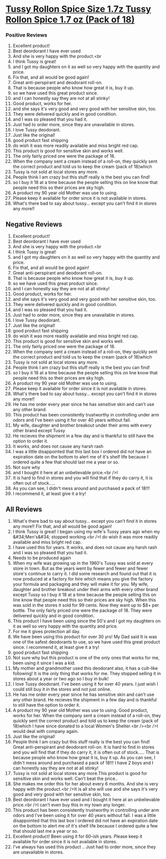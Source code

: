 # [Tussy Rollon Spice Size 1.7z Tussy Rollon Spice 1.7 oz (Pack of 18)](https://products.checkmycream.com/products/Tussy-Rollon-Spice-Size-1.7z-Tussy-Rollon-Spice-1.7-oz-(Pack-of-18).html)

### Positive Reviews

<ol>
      <li>Excellent product!</li>
      <li>Best deordorant I have ever used</li>
      <li>And she is very happy with the product.&lt;br</li>
      <li>I think Tussy is great!  </li>
      <li>and I got my daughters on it as well so very happy with the quantity and price.</li>
      <li>Fix that, and all would be good again!</li>
      <li>Great anti-perspirant and deodorant roll-on.</li>
      <li>That is because people who know how great it is, buy it up.</li>
      <li>so we have used  this great  product since.</li>
      <li>and I can honestly say they are not at all stinky!</li>
      <li>Good product, works for her.  </li>
      <li>and she says it&#x27;s very good and very good with her sensitive skin, too.</li>
      <li>They were delivered quickly and in good condition.</li>
      <li>and I was so pleased that you had it.</li>
      <li>Just had to order more, since they are unavailable in stores.</li>
      <li>I love Tussy deodorant.  </li>
      <li>Just like the original!</li>
      <li>good product fast shipping</li>
      <li>do wish it was more readily available and miss bright red cap.</li>
      <li>This product is good for sensitive skin and works well.</li>
      <li>The only fairly priced one were the package of 18.  </li>
      <li>When the company sent a cream instead of a roll-on, they quickly sent the correct product and told us to keep the cream (pack of 18)which</li>
      <li>Tussy is not sold at local stores any more.</li>
      <li>People think I am crazy but this stuff really is the best you can find!</li>
      <li>so I buy it 18 at a time because the people selling this on line know that people need this so their prices are sky high.  </li>
      <li>A product my 90 year old Mother was use to using.  </li>
      <li>Please keep it available for order since it is not available in stores.</li>
      <li>What&#x27;s there bad to say about tussy... except you can&#x27;t find it in stores any more!!</li>
</ol>


<h2>Negative Reviews</h2>
<ol>
<li> Excellent product!</li>
<li> Best deordorant I have ever used</li>
<li> And she is very happy with the product.&lt;br</li>
<li> I think Tussy is great!  </li>
<li> and I got my daughters on it as well so very happy with the quantity and price.</li>
<li> Fix that, and all would be good again!</li>
<li> Great anti-perspirant and deodorant roll-on.</li>
<li> That is because people who know how great it is, buy it up.</li>
<li> so we have used  this great  product since.</li>
<li> and I can honestly say they are not at all stinky!</li>
<li> Good product, works for her.  </li>
<li> and she says it&#x27;s very good and very good with her sensitive skin, too.</li>
<li> They were delivered quickly and in good condition.</li>
<li> and I was so pleased that you had it.</li>
<li> Just had to order more, since they are unavailable in stores.</li>
<li> I love Tussy deodorant.  </li>
<li> Just like the original!</li>
<li> good product fast shipping</li>
<li> do wish it was more readily available and miss bright red cap.</li>
<li> This product is good for sensitive skin and works well.</li>
<li> The only fairly priced one were the package of 18.  </li>
<li> When the company sent a cream instead of a roll-on, they quickly sent the correct product and told us to keep the cream (pack of 18)which</li>
<li> Tussy is not sold at local stores any more.</li>
<li> People think I am crazy but this stuff really is the best you can find!</li>
<li> so I buy it 18 at a time because the people selling this on line know that people need this so their prices are sky high.  </li>
<li> A product my 90 year old Mother was use to using.  </li>
<li> Please keep it available for order since it is not available in stores.</li>
<li> What&#x27;s there bad to say about tussy... except you can&#x27;t find it in stores any more!!</li>
<li> He has me order every year since he has sensitive skin and can&#x27;t use any other brand.</li>
<li> This product has been consistently trustworthy in controlling under arm odors and I&#x27;ve been using it for over 40 years without fail.  </li>
<li> My wife, daughter and brother breakout under their arms with every other brand except Tussy</li>
<li> He recieves the shipment in a few day and is thankful to still have the option to order it.</li>
<li> It works, and does not cause any harsh rash</li>
<li> I was a little disappointed that this last box I ordered did not have an expiration date on the bottom to alert me of it&#x27;s shelf life because I ordered quite a few that should last me a year or so.</li>
<li> Not sure why</li>
<li> and I bought it here at an unbelievable price.&lt;br /&gt;I</li>
<li> It is hard to find in stores and you will find that if they do carry it, it is often out of stock.....</li>
<li> As you can see, I didn&#x27;t mess around and purchased a pack of 18!!!</li>
<li> I recommend it, at least give it a try!</li>
</ol>

<h2>All Reviews</h2>

<ol>
    <li> What&#x27;s there bad to say about tussy... except you can&#x27;t find it in stores any more!! Fix that, and all would be good again!</li>
    <li> I think Tussy is great!  I began using my wife&#x27;s Tussy years ago when my &amp;#34;Men&#x27;s&amp;#34; stopped working.&lt;br /&gt;I do wish it was more readily available and miss bright red cap.</li>
    <li> I have used this for years.  It works, and does not cause any harsh rash and I was so pleased that you had it.</li>
    <li> Needs to be produced again</li>
    <li> When my wife was growing up in the 1960&#x27;s Tussy was sold at every store in town.  But as the years went by fewer and fewer and fewer store&#x27;s continue to carry it.  I did some research and found out that it is now produced at a factory for hire which means you give the factory your formula and packaging and they will make it for you.  My wife, daughter and brother breakout under their arms with every other brand except Tussy so I buy it 18 at a time because the people selling this on line know that people need this so their prices are sky high.  When this was sold in the stores it sold for 99 cents.  Now they want up to $8+ per bottle.  The only fairly priced one were the package of 18.  They were delivered quickly and in good condition.</li>
    <li> This product I have been using since the 50&#x27;s and I got my daughters on it as well so very happy with the quantity and price.</li>
    <li> For me it gives protection all day.</li>
    <li> We have been using this product for over 30 yrs! My Dad said It is was one of the safest deodorants to use, so we have used  this great  product since. I recommend it, at least give it a try!</li>
    <li> good product fast shipping</li>
    <li> Not sure why but this product is one of the only ones that works for me, been using it since I was a kid.</li>
    <li> My mother and grandmother used this deodorant also, it has a cult-like following! It is the only thing that works for me. They stopped selling it in stores about a year or two ago so I buy in bulk!</li>
    <li> I love Tussy deodorant.  I&#x27;ve been using it for over 40 years.  I just wish I could still buy it in the stores and not just online.</li>
    <li> He has me order every year since he has sensitive skin and can&#x27;t use any other brand. He recieves the shipment in a few day and is thankful to still have the option to order it.</li>
    <li> A product my 90 year old Mother was use to using.  Good product, works for her.  When the company sent a cream instead of a roll-on, they quickly sent the correct product and told us to keep the cream (pack of 18)which I have since donated to a local Women&#x27;s Shelter.&lt;br /&gt;&lt;br /&gt;I would deal with company again.</li>
    <li> Just like the original!</li>
    <li> People think I am crazy but this stuff really is the best you can find! Great anti-perspirant and deodorant roll-on. It is hard to find in stores and you will find that if they do carry it, it is often out of stock..... That is because people who know how great it is, buy it up. As you can see, I didn&#x27;t mess around and purchased a pack of 18!!! I have 2 boys and I can honestly say they are not at all stinky!</li>
    <li> Tussy is not sold at local stores any more.This product is good for sensitive skin and works well. Can&#x27;t beat the price..</li>
    <li> She makes me order this for her about every 6 months.  And she is very happy with the product.&lt;br /&gt;It is all she will use and she says it&#x27;s very good and very good with her sensitive skin, too.</li>
    <li> Best deordorant I have ever used and I bought it here at an unbelievable price.&lt;br /&gt;I can&#x27;t even buy this in my town any longer.</li>
    <li> This product has been consistently trustworthy in controlling under arm odors and I&#x27;ve been using it for over 40 years without fail.  I was a little disappointed that this last box I ordered did not have an expiration date on the bottom to alert me of it&#x27;s shelf life because I ordered quite a few that should last me a year or so.</li>
    <li> Excellent product! Been using it for 60-ish years.  Please keep it available for order since it is not available in stores.</li>
    <li> I&#x27;ve always has used this product .. Just had to order more, since they are unavailable in stores.</li>
</ol>




